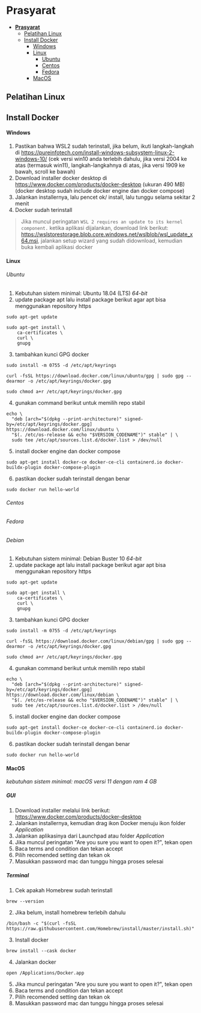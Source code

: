 # **Prasyarat**
- [**Prasyarat**](#prasyarat)
  - [Pelatihan Linux](#pelatihan-linux)
  - [Install Docker](#install-docker)
    - [Windows](#Windows)
    - [Linux](#linux)
      - [Ubuntu](#ubuntu)
      - [Centos](#centos)
      - [Fedora](#fedora)
    - [MacOS](#macos)

## Pelatihan Linux

## Install Docker
#### Windows
1. Pastikan bahwa WSL2 sudah terinstall, jika belum, ikuti langkah-langkah di https://pureinfotech.com/install-windows-subsystem-linux-2-windows-10/ (cek versi win10 anda terlebih dahulu, jika versi 2004 ke atas (termasuk win11), langkah-langkahnya di atas, jika versi 1909 ke bawah, scroll ke bawah)
2. Download installer docker desktop di https://www.docker.com/products/docker-desktop (ukuran 490 MB) (docker desktop sudah include docker engine dan docker compose)
3. Jalankan installernya, lalu pencet  ok/ install, lalu tunggu selama sekitar 2 menit
4. Docker sudah terinstall

> Jika muncul peringatan `WSL 2 requires an update to its kernel component.` ketika aplikasi dijalankan, download link berikut: https://wslstorestorage.blob.core.windows.net/wslblob/wsl_update_x64.msi, jalankan setup wizard yang sudah didownload, kemudian buka kembali aplikasi docker

#### Linux
###### Ubuntu
1. Kebutuhan sistem minimal: Ubuntu 18.04 (LTS) _64-bit_
2. update package apt lalu install package berikut agar apt bisa menggunakan repository https
```
sudo apt-get update

sudo apt-get install \
    ca-certificates \
    curl \
    gnupg
```
3. tambahkan kunci GPG docker
``` 
sudo install -m 0755 -d /etc/apt/keyrings

curl -fsSL https://download.docker.com/linux/ubuntu/gpg | sudo gpg --dearmor -o /etc/apt/keyrings/docker.gpg

sudo chmod a+r /etc/apt/keyrings/docker.gpg
```
4. gunakan command berikut untuk memilih repo stabil
``` 
echo \
  "deb [arch="$(dpkg --print-architecture)" signed-by=/etc/apt/keyrings/docker.gpg] https://download.docker.com/linux/ubuntu \
  "$(. /etc/os-release && echo "$VERSION_CODENAME")" stable" | \
  sudo tee /etc/apt/sources.list.d/docker.list > /dev/null
 ```
5. install docker engine dan docker compose
``` 
sudo apt-get install docker-ce docker-ce-cli containerd.io docker-buildx-plugin docker-compose-plugin 
```
6. pastikan docker sudah terinstall dengan benar
```
sudo docker run hello-world
```

###### Centos

###### Fedora

###### Debian
1. Kebutuhan sistem minimal: Debian Buster 10 _64-bit_
2. update package apt lalu install package berikut agar apt bisa menggunakan repository https
```
sudo apt-get update

sudo apt-get install \
    ca-certificates \
    curl \
    gnupg
```
3. tambahkan kunci GPG docker
``` 
sudo install -m 0755 -d /etc/apt/keyrings

curl -fsSL https://download.docker.com/linux/debian/gpg | sudo gpg --dearmor -o /etc/apt/keyrings/docker.gpg

sudo chmod a+r /etc/apt/keyrings/docker.gpg
```
4. gunakan command berikut untuk memilih repo stabil
``` 
echo \
  "deb [arch="$(dpkg --print-architecture)" signed-by=/etc/apt/keyrings/docker.gpg] https://download.docker.com/linux/debian \
  "$(. /etc/os-release && echo "$VERSION_CODENAME")" stable" | \
  sudo tee /etc/apt/sources.list.d/docker.list > /dev/null
 ```
5. install docker engine dan docker compose
``` 
sudo apt-get install docker-ce docker-ce-cli containerd.io docker-buildx-plugin docker-compose-plugin
```
6. pastikan docker sudah terinstall dengan benar
```
sudo docker run hello-world
```


#### MacOS
_kebutuhan sistem minimal: macOS versi 11 dengan ram 4 GB_
##### GUI
1. Download installer melalui link berikut:
https://www.docker.com/products/docker-desktop
2. Jalankan installernya, kemudian drag ikon Docker menuju ikon folder _Application_ 
3. Jalankan aplikasinya dari Launchpad atau folder _Application_
4. Jika muncul peringatan "Are you sure you want to open it?", tekan open
5. Baca terms and condition dan tekan accept
6. Pilih recomended setting dan tekan ok
7. Masukkan password mac dan tunggu hingga proses selesai

##### Terminal
1. Cek apakah Homebrew sudah terinstall
```
brew --version
```
2. Jika belum, install homebrew terlebih dahulu
```
/bin/bash -c "$(curl -fsSL https://raw.githubusercontent.com/Homebrew/install/master/install.sh)"
```
3. Install docker
```
brew install --cask docker
```
4. Jalankan docker
```
open /Applications/Docker.app
```
5. Jika muncul peringatan "Are you sure you want to open it?", tekan open
6. Baca terms and condition dan tekan accept
7. Pilih recomended setting dan tekan ok
8. Masukkan password mac dan tunggu hingga proses selesai
